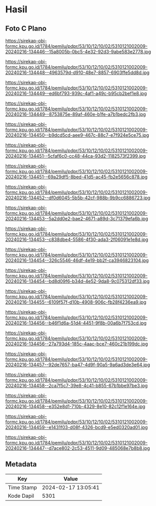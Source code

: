 # Hasil

## Foto C Plano

https://sirekap-obj-formc.kpu.go.id/1784/pemilu/pdpr/53/10/12/10/02/5310121002009-20240216-134446--15a8005b-0bc5-4e32-92d3-9abe583e2778.jpg

https://sirekap-obj-formc.kpu.go.id/1784/pemilu/pdpr/53/10/12/10/02/5310121002009-20240216-134448--4963579d-d910-48e7-8857-6903ffe5dd8d.jpg

https://sirekap-obj-formc.kpu.go.id/1784/pemilu/pdpr/53/10/12/10/02/5310121002009-20240216-134449--ed6bf793-939c-4af1-a49c-b95cb2bef1e8.jpg

https://sirekap-obj-formc.kpu.go.id/1784/pemilu/pdpr/53/10/12/10/02/5310121002009-20240216-134449--8753875e-89af-460e-b1fe-a7b1bedc2fb3.jpg

https://sirekap-obj-formc.kpu.go.id/1784/pemilu/pdpr/53/10/12/10/02/5310121002009-20240216-134450--b9dcd5cd-aee9-467c-88c7-e7f924e5ce75.jpg

https://sirekap-obj-formc.kpu.go.id/1784/pemilu/pdpr/53/10/12/10/02/5310121002009-20240216-134451--5cfaf6c0-cc48-44ca-93d2-1182573f2399.jpg

https://sirekap-obj-formc.kpu.go.id/1784/pemilu/pdpr/53/10/12/10/02/5310121002009-20240216-134451--69a29df5-8bed-41d5-ac45-fb2e5656c878.jpg

https://sirekap-obj-formc.kpu.go.id/1784/pemilu/pdpr/53/10/12/10/02/5310121002009-20240216-134452--df0d6045-5b5b-42cf-988b-9b9cc6886723.jpg

https://sirekap-obj-formc.kpu.go.id/1784/pemilu/pdpr/53/10/12/10/02/5310121002009-20240216-134453--5a2dd0e2-bae2-4671-a89d-3c71379efa6b.jpg

https://sirekap-obj-formc.kpu.go.id/1784/pemilu/pdpr/53/10/12/10/02/5310121002009-20240216-134453--c838dbe4-5586-4f30-ada3-2f06091e1e8d.jpg

https://sirekap-obj-formc.kpu.go.id/1784/pemilu/pdpr/53/10/12/10/02/5310121002009-20240216-134454--326c5546-46df-4e19-bb2f-ca3946823104.jpg

https://sirekap-obj-formc.kpu.go.id/1784/pemilu/pdpr/53/10/12/10/02/5310121002009-20240216-134454--bd8d09f6-b34d-4e52-9da8-9c075312df33.jpg

https://sirekap-obj-formc.kpu.go.id/1784/pemilu/pdpr/53/10/12/10/02/5310121002009-20240216-134455--6109f57f-d10b-4908-906c-fb28f4236ea9.jpg

https://sirekap-obj-formc.kpu.go.id/1784/pemilu/pdpr/53/10/12/10/02/5310121002009-20240216-134456--b46f1d6a-51d4-4451-9f8b-00a6b7f753cd.jpg

https://sirekap-obj-formc.kpu.go.id/1784/pemilu/pdpr/53/10/12/10/02/5310121002009-20240216-134456--27a793d4-185c-4aac-bce7-460c21b199dc.jpg

https://sirekap-obj-formc.kpu.go.id/1784/pemilu/pdpr/53/10/12/10/02/5310121002009-20240216-134457--92de7657-ba47-4d9f-90a5-9a6ad3de3e64.jpg

https://sirekap-obj-formc.kpu.go.id/1784/pemilu/pdpr/53/10/12/10/02/5310121002009-20240216-134458--2ca7f5c7-39e8-4c41-b855-67b1bbe97be3.jpg

https://sirekap-obj-formc.kpu.go.id/1784/pemilu/pdpr/53/10/12/10/02/5310121002009-20240216-134458--e352e8d1-710b-4329-8e10-82c12f1e164e.jpg

https://sirekap-obj-formc.kpu.go.id/1784/pemilu/pdpr/53/10/12/10/02/5310121002009-20240216-134459--e1431f03-d08f-4326-bcd9-e5ed0320ad01.jpg

https://sirekap-obj-formc.kpu.go.id/1784/pemilu/pdpr/53/10/12/10/02/5310121002009-20240216-134447--d7ace802-2c53-4511-9d09-485068e7b8b8.jpg


## Metadata

| Key        | Value               |
| ---------- | ------------------- |
| Time Stamp | 2024-02-17 13:05:41 |
| Kode Dapil | 5301                |



